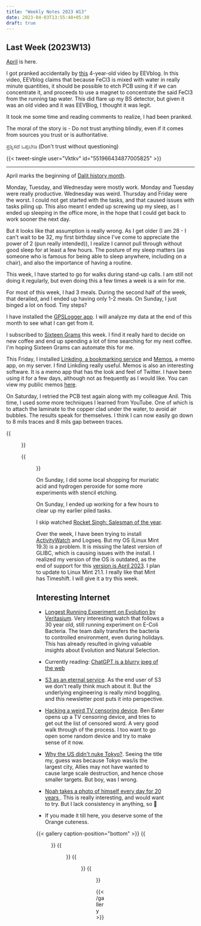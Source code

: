```yaml
---
title: "Weekly Notes 2023 W13"
date: 2023-04-03T13:55:48+05:30
draft: true
---
```


## Last Week (2023W13)

[April](https://www.youtube.com/watch?v=dQw4w9WgXcQ) is here.

I got pranked accidentally by [this](https://www.youtube.com/watch?v=nGL8X8FS4eQ&ab_channel=EEVblog) 4-year-old video by EEVblog. In this video, EEVblog claims that because FeCl3 is mixed with water in really minute quantities, it should be possible to etch PCB using it if we can concentrate it, and proceeds to use a magnet to concentrate the said FeCl3 from the running tap water. This did flare up my BS detector, but given it was an old video and it was EEVBlog, I thought it was legit.

It took me some time and reading comments to realize, I had been pranked.

The moral of the story is - Do not trust anything blindly, even if it comes from sources you trust or is authoritative.

ಪ್ರಶ್ನಿಸದೆ ಒಪ್ಪಬೇಡಿ (Don't trust without questioning)

{{< tweet-single user="Vktkv" id="551966434877005825" >}}

---

April marks the beginning of [Dalit history month](https://en.wikipedia.org/wiki/Dalit_History_Month).

Monday, Tuesday, and Wednesday were mostly work.
Monday and Tuesday were really productive. Wednesday was weird. Thursday and Friday were the worst. I could not get started with the tasks, and that caused issues with tasks piling up.
This also meant I ended up screwing up my sleep, as I ended up sleeping in the office more, in the hope that I could get back to work sooner the next day.

But it looks like that assumption is really wrong. As I get older (I am 28 - I can't wait to be 32, my first birthday since I've come to appreciate the power of 2 (pun really intended)), I realize I cannot pull through without good sleep for at least a few hours. The posture of my sleep matters (as someone who is famous for being able to sleep anywhere, including on a chair), and also the importance of having a routine.

This week, I have started to go for walks during stand-up calls. I am still not doing it regularly, but even doing this a few times a week is a win for me.

For most of this week, I had 3 meals. During the second half of the week, that derailed, and I ended up having only 1-2 meals. On Sunday, I just binged a lot on food. Tiny steps?

I have installed the [GPSLogger app](https://gpslogger.app/). I will analyze my data at the end of this month to see what I can get from it.

I subscribed to [Sixteen Grams](https://sixteengrams.com/) this week. I find it really hard to decide on new coffee and end up spending a lot of time searching for my next coffee. I'm hoping Sixteen Grams can automate this for me.

This Friday, I installed [Linkding, a bookmarking service](https://github.com/sissbruecker/linkding) and [Memos](https://usememos.com/), a memo app, on my server. I find Linkding really useful. Memos is also an interesting software. It is a memo app that has the look and feel of Twitter. I have been using it for a few days, although not as frequently as I would like. You can view my public memos [here](https://memo.kernelanxiety.dev/).

On Saturday, I retried the PCB test again along with my colleague Anil. This time, I used some more techniques I learned from YouTube. One of which is to attach the laminate to the copper clad under the water, to avoid air bubbles. The results speak for themselves. I think I can now easily go down to 8 mils traces and 8 mils gap between traces.

{{<figure src="/images/Weekly-Notes-2023-w12/pcb1.jpeg" caption="PCB I made last week" width="400px">}}

{{<figure src="/images/Weekly-Notes-2023-w13/pcbv2.jpeg" caption="PCB I made this week" width="400px">}}

On Sunday, I did some local shopping for muriatic acid and hydrogen peroxide for some more experiments with stencil etching.

On Sunday, I ended up working for a few hours to clear up my earlier piled tasks.

I skip watched [Rocket Singh: Salesman of the year](https://en.wikipedia.org/wiki/Rocket_Singh:_Salesman_of_the_Year).

Over the week, I have been trying to install [ActivityWatch](https://activitywatch.net/) and Logseq. But my OS (Linux Mint 19.3) is a problem. It is missing the latest version of GLIBC, which is causing issues with the install. I realized my version of the OS is outdated, as the end of support for this [version is April 2023](https://en.wikipedia.org/wiki/Linux_Mint#Releases). I plan to update to Linux Mint 21.1. I really like that Mint has Timeshift. I will give it a try this week.

## Interesting Internet

- [Longest Running Experiment on Evolution by Veritasium](https://www.youtube.com/watch?v=w4sLAQvEH-M&ab_channel=Veritasium). Very interesting watch that follows a 30 year old, still running experiment on E-Coli Bacteria. The team daily transfers the bacteria to controlled environment, even during holidays. This has already resulted in giving valuable insights about Evolution and Natural Selection.

- Currently reading: [ChatGPT is a blurry jpeg of the web](https://www.newyorker.com/tech/annals-of-technology/chatgpt-is-a-blurry-jpeg-of-the-web)

- [S3 as an eternal service](https://www.lastweekinaws.com/blog/s3-as-an-eternal-service/). As the end user of S3 we don't really think much about it. But the underlying engineering is really mind boggling, and this newsletter post puts it into perspective.

- [Hacking a weird TV censoring device](https://www.youtube.com/watch?v=a6EWIh2D1NQ). Ben Eater opens up a TV censoring device, and tries to get out the list of censored word. A very good walk through of the process. I too want to go open some random device and try to make sense of it now.

- [Why the US didn't nuke Tokyo?](https://www.youtube.com/watch?v=Pa_NpZszBqE&ab_channel=ThePresentPast). Seeing the title my, guess was because Tokyo was/is the largest city, Allies may not have wanted to cause large scale destruction, and hence chose smaller targets. But boy, was I wrong.

- [ Noah takes a photo of himself every day for 20 years ](https://www.youtube.com/watch?v=wAIZ36GI4p8&ab_channel=NoahKalina). This is really interesting, and would want to try. But I lack consistency in anything, so 🤷

- If you made it till here, you deserve some of the Orange cuteness.

{{< gallery caption-position="bottom"  >}}
{{<figure src="/images/Weekly-Notes-2023-w13/orange1.jpeg" caption="Boxed" >}}
{{<figure src="/images/Weekly-Notes-2023-w13/orange2.jpeg" caption="mi casa es tu casa" >}}
{{<figure src="/images/Weekly-Notes-2023-w13/orange3.jpeg" caption="Fang-shui" >}}
{{<figure src="/images/Weekly-Notes-2023-w13/orange4.jpeg" caption="Who has more fur? Rohit/Orange?" >}}

{{< /gallery >}}
